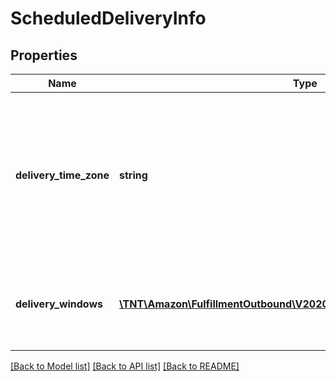# ScheduledDeliveryInfo

## Properties
Name | Type | Description | Notes
------------ | ------------- | ------------- | -------------
**delivery_time_zone** | **string** | The time zone of the destination address for the fulfillment order preview. Must be an IANA time zone name. Example: Asia/Tokyo. | 
**delivery_windows** | [**\TNT\Amazon\FulfillmentOutbound\V20200701\Model\DeliveryWindowList**](DeliveryWindowList.md) | An array of time ranges that are available for scheduled delivery. | 

[[Back to Model list]](../README.md#documentation-for-models) [[Back to API list]](../README.md#documentation-for-api-endpoints) [[Back to README]](../README.md)


